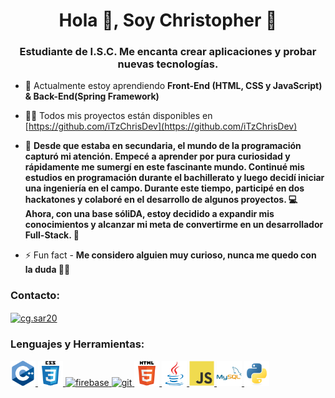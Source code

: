 <h1 align="center">Hola 👋, Soy Christopher 🎈</h1>
<h3 align="center">Estudiante de I.S.C. Me encanta crear aplicaciones y probar nuevas tecnologías.</h3>

- 🌱 Actualmente estoy aprendiendo
    **Front-End (HTML, CSS y JavaScript) & Back-End(Spring Framework)**

- 👨‍💻 Todos mis proyectos están disponibles en
    [https://github.com/iTzChrisDev](https://github.com/iTzChrisDev)

- 📄 **Desde que estaba en secundaria, el mundo de la programación capturó mi atención. Empecé a aprender por pura curiosidad y rápidamente me sumergí en este fascinante mundo. Continué mis estudios en programación durante el bachillerato y luego decidí iniciar una ingeniería en el campo. Durante este tiempo, participé en dos hackatones y colaboré en el desarrollo de algunos proyectos. 💻 Ahora, con una base sóliDA, estoy decidido a expandir mis conocimientos y alcanzar mi meta de convertirme en un desarrollador Full-Stack. 🚀**

- ⚡ Fun fact - 
    **Me considero alguien muy curioso, nunca me quedo con la duda 🤔🔎**

<h3 align="left">Contacto:</h3>
<p align="left">
<a href="https://instagram.com/cg.sar20" target="blank"><img align="center" src="https://raw.githubusercontent.com/rahuldkjain/github-profile-readme-generator/master/src/images/icons/Social/instagram.svg" alt="cg.sar20" height="30" width="40" /></a>
</p>

<h3 align="left">Lenguajes y Herramientas:</h3>
<p align="left"> <a href="https://www.w3schools.com/cpp/" target="_blank" rel="noreferrer"> <img src="https://raw.githubusercontent.com/devicons/devicon/master/icons/cplusplus/cplusplus-original.svg" alt="cplusplus" width="40" height="40"/> </a> <a href="https://www.w3schools.com/css/" target="_blank" rel="noreferrer"> <img src="https://raw.githubusercontent.com/devicons/devicon/master/icons/css3/css3-original-wordmark.svg" alt="css3" width="40" height="40"/> </a> <a href="https://firebase.google.com/" target="_blank" rel="noreferrer"> <img src="https://www.vectorlogo.zone/logos/firebase/firebase-icon.svg" alt="firebase" width="40" height="40"/> </a> <a href="https://git-scm.com/" target="_blank" rel="noreferrer"> <img src="https://www.vectorlogo.zone/logos/git-scm/git-scm-icon.svg" alt="git" width="40" height="40"/> </a> <a href="https://www.w3.org/html/" target="_blank" rel="noreferrer"> <img src="https://raw.githubusercontent.com/devicons/devicon/master/icons/html5/html5-original-wordmark.svg" alt="html5" width="40" height="40"/> </a> <a href="https://www.java.com" target="_blank" rel="noreferrer"> <img src="https://raw.githubusercontent.com/devicons/devicon/master/icons/java/java-original.svg" alt="java" width="40" height="40"/> </a> <a href="https://developer.mozilla.org/en-US/docs/Web/JavaScript" target="_blank" rel="noreferrer"> <img src="https://raw.githubusercontent.com/devicons/devicon/master/icons/javascript/javascript-original.svg" alt="javascript" width="40" height="40"/> </a> <a href="https://www.mysql.com/" target="_blank" rel="noreferrer"> <img src="https://raw.githubusercontent.com/devicons/devicon/master/icons/mysql/mysql-original-wordmark.svg" alt="mysql" width="40" height="40"/> </a> <a href="https://www.python.org" target="_blank" rel="noreferrer"> <img src="https://raw.githubusercontent.com/devicons/devicon/master/icons/python/python-original.svg" alt="python" width="40" height="40"/> </a> </p>

<!--
**iTzChrisDev/iTzChrisDev** is a ✨ _special_ ✨ repository because its `README.md` (this file) appears on your GitHub profile.

Here are some ideas to get you started:

- 🔭 I’m currently working on ...
- 🌱 I’m currently learning ...
- 👯 I’m looking to collaborate on ...
- 🤔 I’m looking for help with ...
- 💬 Ask me about ...
- 📫 How to reach me: ...
- 😄 Pronouns: ...
- ⚡ Fun fact: ...
-->
